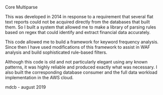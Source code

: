 Core Multiparse 


This was developed in 2014 in response to a requirement that several flat text reports could not be acquired directly from the databases that built them. So I built a system that allowed me to make a library of parsing rules based on regex that could identify and extract financial data accurately.

This code allowed me to build a framework for keyword frequency analysis. Since then I have used modifications of this framework to assist in WAF analysis and build sophisticated rule-based filters.

Although this code is old and not particularly elegant using any known patterns, it was highly reliable and produced exactly what was necessary. I also built the corresponding database consumer and the full data workload implementation in the AWS cloud. 

mdcb - august 2019